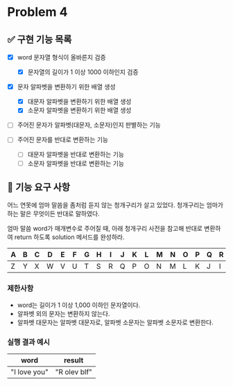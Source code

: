 # Problem 4

## ✅ 구현 기능 목록

- [x] word 문자열 형식이 올바른지 검증
  - [x] 문자열의 길이가 1 이상 1000 이하인지 검증

- [x] 문자 알파벳을 변환하기 위한 배열 생성
  - [x] 대문자 알파벳을 변환하기 위한 배열 생성
  - [x] 소문자 알파벳을 변환하기 위한 배열 생성

- [ ] 주어진 문자가 알파벳(대문자, 소문자)인지 판별하는 기능

- [ ] 주어진 문자를 반대로 변환하는 기능
  - [ ] 대문자 알파벳을 반대로 변환하는 기능
  - [ ] 소문자 알파벳을 반대로 변환하는 기능

## 🚀 기능 요구 사항

어느 연못에 엄마 말씀을 좀처럼 듣지 않는 청개구리가 살고 있었다. 청개구리는 엄마가 하는 말은 무엇이든 반대로 말하였다.

엄마 말씀 word가 매개변수로 주어질 때, 아래 청개구리 사전을 참고해 반대로 변환하여 return 하도록 solution 메서드를 완성하라.

| A | B | C | D | E | F | G | H | I | J | K | L | M | N | O | P | Q | R | S | T | U | V | W | X | Y | Z |
| --- | --- | --- | --- | --- | --- | --- | --- | --- | --- | --- | --- | --- | --- | --- | --- | --- | --- | --- | --- | --- | --- | --- | --- | --- | --- |
| Z | Y | X | W | V | U | T | S | R | Q | P | O | N | M | L | K | J | I | H | G | F | E | D | C | B | A |

### 제한사항

- word는 길이가 1 이상 1,000 이하인 문자열이다.
- 알파벳 외의 문자는 변환하지 않는다.
- 알파벳 대문자는 알파벳 대문자로, 알파벳 소문자는 알파벳 소문자로 변환한다.

### 실행 결과 예시

| word | result |
| --- | --- |
| "I love you" | "R olev blf" |
